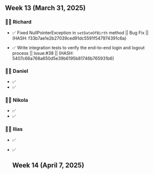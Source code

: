 
## Week 13 (March 31, 2025)


### 🧑‍💻 Richard
- ✅ Fixed NullPointerException in `setDateOfBirth` method || Bug Fix ||
(HASH: f33b7ae1e2b27039ced91dc5591f547974391c6a)

- ✅ Write integration tests to verify the end-to-end login and logout process || Issue:#38 ||
(HASH: 5407c66a768a650d5e39b6195b81746b765931b6)

### 🧑‍💻 Daniel
- ✅ 
- ✅ 

### 🧑‍💻 Nikola
- ✅ 
- ✅ 

### 🧑‍💻 Ilias
- ✅ 
- ✅


  ## Week 14 (April 7, 2025)
